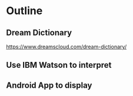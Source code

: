 # Outline
## Dream Dictionary
https://www.dreamscloud.com/dream-dictionary/

## Use IBM Watson to interpret

## Android App to display

